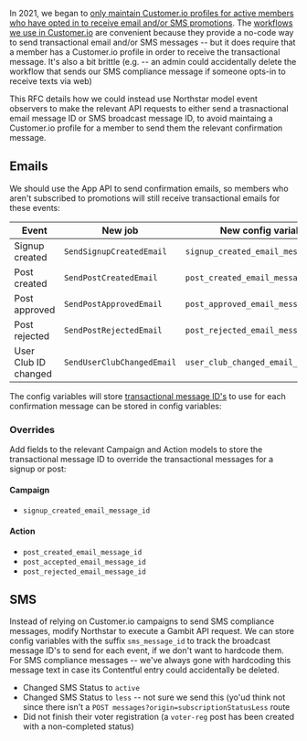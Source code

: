In 2021, we began to [only maintain Customer.io profiles for active members who have opted in to receive email and/or SMS promotions](https://www.pivotaltracker.com/epic/show/4721712). The [workflows we use in Customer.io](https://customer.io/visual-workflow-builder/) are convenient because they provide a no-code way to send transactional email and/or SMS messages -- but it does require that a member has a Customer.io profile in order to receive the transactional message. It's also a bit brittle (e.g. -- an admin could accidentally delete the workflow that sends our SMS compliance message if someone opts-in to receive texts via web)

This RFC details how we could instead use Northstar model event observers to make the relevant API requests to either send a trasnactional email message ID or SMS broadcast message ID, to avoid maintaing a Customer.io profile for a member to send them the relevant confirmation message.

## Emails

We should use the App API to send confirmation emails, so members who aren't subscribed to promotions will still receive transactional emails for these events:

| Event | New job | New config variable |
|-------|----------|-----------------|
| Signup created | `SendSignupCreatedEmail` | `signup_created_email_message_id` |
| Post created | `SendPostCreatedEmail` | `post_created_email_message_id` | 
| Post approved | `SendPostApprovedEmail` | `post_approved_email_message_id` | 
| Post rejected | `SendPostRejectedEmail` | `post_rejected_email_message_id` | 
| User Club ID changed | `SendUserClubChangedEmail` | `user_club_changed_email_message_id`

The config variables will store [transactional message ID's](https://customer.io/docs/transactional-api#transactional-message-template-code-databackticks1transactional_message_idcode) to use for each confirmation message can be stored in config variables:


### Overrides


Add fields to the relevant Campaign and Action models to store the transactional message ID to override the transactional messages for a signup or post:

#### Campaign

* `signup_created_email_message_id` 

#### Action

* `post_created_email_message_id`
* `post_accepted_email_message_id`
* `post_rejected_email_message_id`


## SMS

Instead of relying on Customer.io campaigns to send SMS compliance messages, modify Northstar to execute a Gambit API request. We can store config variables with the suffix `sms_message_id` to track the broadcast message ID's to send for each event, if we don't want to hardcode them. For SMS compliance messages -- we've always gone with hardcoding this message text in case its Contentful entry could accidentally be deleted.

* Changed SMS Status to `active`
* Changed SMS Status to `less` -- not sure we send this (yo'ud think not since there isn't a `POST messages?origin=subscriptionStatusLess` route
* Did not finish their voter registration (a `voter-reg` post has been created with a non-completed status)


